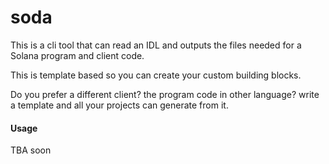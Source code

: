 # soda

This is a cli tool that can read an IDL and outputs the files needed for a Solana program and client code.

This is template based so you can create your custom building blocks.

Do you prefer a different client? the program code in other language? write a template and all your projects can generate from it.

#### Usage

TBA soon

